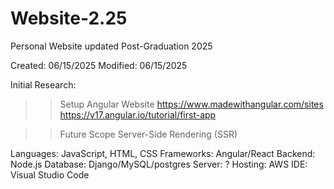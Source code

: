 # Website-2.25
Personal Website updated Post-Graduation 2025

Created: 06/15/2025
Modified: 06/15/2025


Initial Research:

>> Setup Angular Website
https://www.madewithangular.com/sites
https://v17.angular.io/tutorial/first-app

>> Future Scope
Server-Side Rendering (SSR)


Languages: JavaScript, HTML, CSS
Frameworks: Angular/React
Backend: Node.js
Database: Django/MySQL/postgres
Server: ?
Hosting: AWS
IDE: Visual Studio Code
